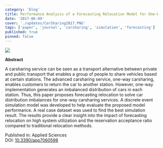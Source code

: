 ```yaml
---
category: 'blog'
title: Performance Analysis of a Forecasting Relocation Model for One-Way Carsharing
date: '2017-06-09'
cover: './updates/CarSharing2017.PNG'
tags: ['paper', 'journal', 'carsharing', 'simulation', 'forecasting']
published: true
pinned: false
---
```


<img src="/updates/CarSharing2017.PNG"/><br/>

**Abstract**

A carsharing service can be seen as a transport alternative between private and public transport that enables a group of people to share vehicles based at certain stations. The advanced carsharing service, one-way carsharing, enables customers to return the car to another station. <!--truncate-->
However, one-way implementation generates an imbalanced distribution of cars in each station. Thus, this paper proposes forecasting relocation to solve car distribution imbalances for one-way carsharing services. A discrete event simulation model was developed to help evaluate the proposed model performance. A real case dataset was used to find the best simulation result. The results provide a clear insight into the impact of forecasting relocation on high system utilization and the reservation acceptance ratio compared to traditional relocation methods.

Published in: Applied Sciences<br/>
DOI: [10.3390/app7060598](https://doi.org/10.3390/app7060598)
